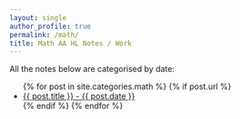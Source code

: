 ```yaml
---
layout: single
author_profile: true
permalink: /math/
title: Math AA HL Notes / Work
---
```


All the notes below are categorised by date: 

<ul>
  {% for post in site.categories.math %}
    {% if post.url %}
        <li><a href="{{ post.url }}">{{ post.title }} - {{ post.date }}</a></li>
    {% endif %}
  {% endfor %}
</ul>
